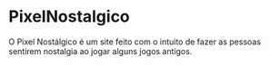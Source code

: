 # PixelNostalgico
O Pixel Nostálgico é um site feito com o intuito de fazer as pessoas sentirem nostalgia ao jogar alguns jogos antigos.

